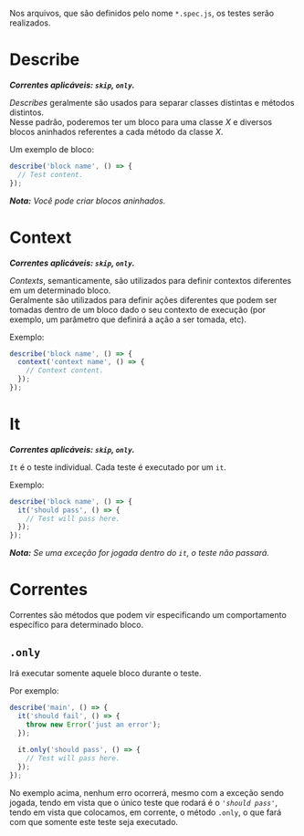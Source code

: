 Nos arquivos, que são definidos pelo nome `*.spec.js`, os testes serão realizados.  

# Describe

_**Correntes aplicáveis: `skip`, `only`.**_

_Describes_ geralmente são usados para separar classes distintas e métodos distintos.  
Nesse padrão, poderemos ter um bloco para uma classe _X_ e diversos blocos aninhados referentes a cada método da classe _X_.

Um exemplo de bloco:

```javascript
describe('block name', () => {
  // Test content.
});
```
_**Nota:** Você pode criar blocos aninhados._

# Context

_**Correntes aplicáveis: `skip`, `only`.**_

_Contexts_, semanticamente, são utilizados para definir contextos diferentes em um determinado bloco.  
Geralmente são utilizados para definir ações diferentes que podem ser tomadas dentro de um bloco dado o seu contexto de execução (por exemplo, um parâmetro que definirá a ação a ser tomada, etc).

Exemplo:
```javascript
describe('block name', () => {
  context('context name', () => {
    // Context content.
  });
});
```

# It

_**Correntes aplicáveis: `skip`, `only`.**_

`It` é o teste individual. Cada teste é executado por um `it`.

Exemplo:
```javascript
describe('block name', () => {
  it('should pass', () => {
    // Test will pass here.
  });
});
```

___Nota:__ Se uma exceção for jogada dentro do `it`, o teste não passará._

# Correntes

Correntes são métodos que podem vir especificando um comportamento específico para determinado bloco.

## `.only`

Irá executar somente aquele bloco durante o teste.

Por exemplo:
```javascript
describe('main', () => {
  it('should fail', () => {
    throw new Error('just an error');
  });
  
  it.only('should pass', () => {
    // Test will pass here.
  });
});
```

No exemplo acima, nenhum erro ocorrerá, mesmo com a exceção sendo jogada, tendo em vista que o único teste que rodará é o _`'should pass'`_, tendo em vista que colocamos, em corrente, o método `.only`, o que fará com que somente este teste seja executado.
